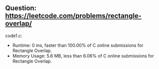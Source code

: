 ## Question: https://leetcode.com/problems/rectangle-overlap/

code1.c:
* Runtime: 0 ms, faster than 100.00% of C online submissions for Rectangle Overlap.
* Memory Usage: 5.6 MB, less than 6.06% of C online submissions for Rectangle Overlap.